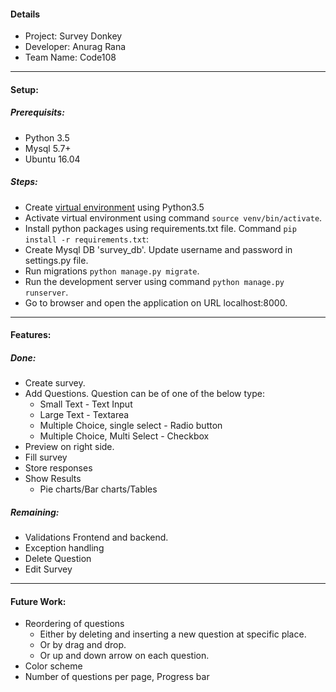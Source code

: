 #### Details
 - Project: Survey Donkey  
 - Developer: Anurag Rana  
 - Team Name: Code108
--------
#### Setup:
##### Prerequisits:
 - Python 3.5
 - Mysql 5.7+
 - Ubuntu 16.04
 
##### Steps:
- Create [virtual environment](https://www.pythoncircle.com/post/404/virtual-environment-in-python-a-pocket-guide/) using Python3.5
- Activate virtual environment using command `source venv/bin/activate`.
- Install python packages using requirements.txt file. Command `pip install -r requirements.txt`:
- Create Mysql DB 'survey_db'. Update username and password in settings.py file.
- Run migrations `python manage.py migrate`.
- Run the development server using command `python manage.py runserver`.
- Go to browser and open the application on URL localhost:8000.
  

-------
#### Features:

##### Done:
- Create survey.
- Add Questions. Question can be of one of the below type:  
    - Small Text - Text Input
    - Large Text - Textarea
    - Multiple Choice, single select - Radio button
    - Multiple Choice, Multi Select - Checkbox
- Preview on right side.
- Fill survey
- Store responses
- Show Results
    - Pie charts/Bar charts/Tables 
##### Remaining:
- Validations Frontend and backend.
- Exception handling
- Delete Question
- Edit Survey

----------    
#### Future Work:  
 - Reordering of questions
     - Either by deleting and inserting a new question at specific place.
     - Or by drag and drop.
     - Or up and down arrow on each question.
 - Color scheme
 - Number of questions per page, Progress bar